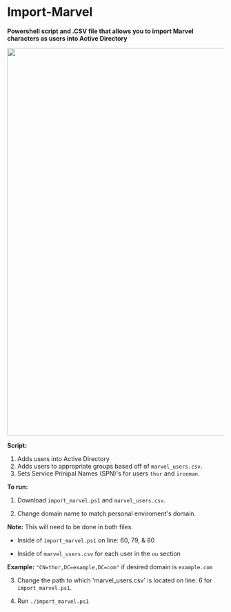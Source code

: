 # Import-Marvel

<strong>Powershell script and .CSV file that allows you to import Marvel characters as users into Active Directory</strong>

<img src="https://media.giphy.com/media/vBjLa5DQwwxbi/giphy.gif" width=900 />



<strong>Script:</strong>
1. Adds users into Active Directory
2. Adds users to appropriate groups based off of `marvel_users.csv`.
3. Sets Service Prinipal Names (SPN)'s for users `thor` and `ironman`. 


<strong>To run:</strong>
1. Download `import_marvel.ps1` and `marvel_users.csv`.

2. Change domain name to match personal enviroment's domain.
 
**Note:** This will need to be done in both files. 	

-  Inside of `import_marvel.ps1` on line: 60, 79, & 80
	
-  Inside of `marvel_users.csv` for each user in the `ou` section

**Example:** `"CN=thor,DC=example,DC=com"` if desired domain is `example.com`
		
3. Change the path to which 'marvel_users.csv' is located on line: 6 for `import_marvel.ps1`.

4. Run `./import_marvel.ps1`




